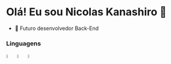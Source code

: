 <h1> Olá! Eu sou Nicolas Kanashiro 👋 </h1>
<ul> <li>🔭 Futuro desenvolvedor Back-End</li> </ul>

<h3>Linguagens</h1>

<img src="https://github.com/nkhora7/nkhora7/assets/132714964/21ed1d57-8bc4-4138-9c3e-28339679fd3f" width=5% height=5%>
<img src="https://github.com/nkhora7/nkhora7/assets/132714964/af3046ff-ac1b-4695-9da9-621da28d5bae" width=5% height=5%>
<img src="https://github.com/nkhora7/nkhora7/assets/132714964/4de4f297-b49e-4466-88f6-d5c8f8715d7d" width=5% height=5%>
